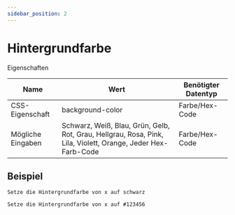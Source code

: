 ```yaml
---
sidebar_position: 2
---
```


# Hintergrundfarbe

Eigenschaften

| Name              | Wert              | Benötigter Datentyp   |
| ----              | ----              | --------------------- |
| CSS-Eigenschaft   | background-color  | Farbe/Hex-Code        |
| Mögliche Eingaben | Schwarz, Weiß, Blau, Grün, Gelb, Rot, Grau, Hellgrau, Rosa, Pink, Lila, Violett, Orange, Jeder Hex-Farb-Code | Farbe/Hex-Code        |

## Beispiel
```
Setze die Hintergrundfarbe von x auf schwarz

Setze die Hintergrundfarbe von x auf #123456
```
